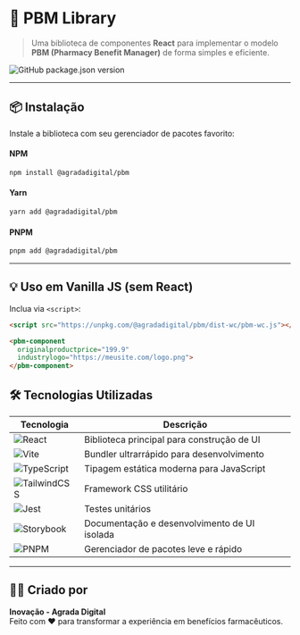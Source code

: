# 🚀 PBM Library

> Uma biblioteca de componentes **React** para implementar o modelo **PBM (Pharmacy Benefit Manager)** de forma simples e eficiente.

![GitHub package.json version](https://img.shields.io/npm/v/@agradadigital/pbm?color=%2364c3ff&label=versão&style=flat-square)

---

## 📦 Instalação

Instale a biblioteca com seu gerenciador de pacotes favorito:

#### NPM

```bash
npm install @agradadigital/pbm
```

#### Yarn

```bash
yarn add @agradadigital/pbm
```

#### PNPM

```bash
pnpm add @agradadigital/pbm
```

---

## 💡 Uso em Vanilla JS (sem React)

Inclua via `<script>`:

```html
<script src="https://unpkg.com/@agradadigital/pbm/dist-wc/pbm-wc.js"></script>

<pbm-component
  originalproductprice="199.9"
  industrylogo="https://meusite.com/logo.png">
</pbm-component>
```

## 🛠️ Tecnologias Utilizadas

| Tecnologia     | Descrição                                   |
|----------------|----------------------------------------------|
| ![React](https://img.shields.io/badge/-React-61DAFB?logo=react&logoColor=white&style=flat-square) | Biblioteca principal para construção de UI |
| ![Vite](https://img.shields.io/badge/-Vite-646CFF?logo=vite&logoColor=white&style=flat-square) | Bundler ultrarrápido para desenvolvimento |
| ![TypeScript](https://img.shields.io/badge/-TypeScript-3178C6?logo=typescript&logoColor=white&style=flat-square) | Tipagem estática moderna para JavaScript |
| ![TailwindCSS](https://img.shields.io/badge/-Tailwind-06B6D4?logo=tailwindcss&logoColor=white&style=flat-square) | Framework CSS utilitário |
| ![Jest](https://img.shields.io/badge/-Jest-C21325?logo=jest&logoColor=white&style=flat-square) | Testes unitários |
| ![Storybook](https://img.shields.io/badge/-Storybook-FF4785?logo=storybook&logoColor=white&style=flat-square) | Documentação e desenvolvimento de UI isolada |
| ![PNPM](https://img.shields.io/badge/-PNPM-F69220?logo=pnpm&logoColor=white&style=flat-square) | Gerenciador de pacotes leve e rápido |

---

## 🧑‍💻 Criado por

**Inovação - Agrada Digital**  
Feito com ❤️ para transformar a experiência em benefícios farmacêuticos.
